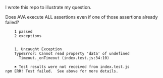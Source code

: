 I wrote this repo to illustrate my question.

Does AVA execute ALL assertions even if one of those assertions already failed?

        1 passed
        2 exceptions


        1. Uncaught Exception
        TypeError: Cannot read property 'data' of undefined
          Timeout._onTimeout (index.test.js:34:10)

        ✖ Test results were not received from index.test.js
    npm ERR! Test failed.  See above for more details.
